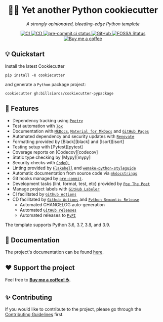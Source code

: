 <h1 align="center">🐍🍪 Yet another Python cookiecutter</h1>

<p align="center"><em>A strongly opinionated, bleeding-edge Python template</em></p>

<p align="center">
  <a href="https://github.com/billsioros/cookiecutter-pypackage/actions/workflows/ci.yml">
    <img
      src="https://github.com/billsioros/cookiecutter-pypackage/actions/workflows/ci.yml/badge.svg"
      alt="CI"
    />
  </a>
  <a href="https://github.com/billsioros/cookiecutter-pypackage/actions/workflows/cd.yml">
    <img
      src="https://github.com/billsioros/cookiecutter-pypackage/actions/workflows/cd.yml/badge.svg"
      alt="CD"
    />
  </a>
  <a href="https://results.pre-commit.ci/latest/github/billsioros/cookiecutter-pypackage/master">
    <img
      src="https://results.pre-commit.ci/badge/github/billsioros/cookiecutter-pypackage/master.svg"
      alt="pre-commit.ci status"
    />
  </a>
  <a href="https://opensource.org/licenses/MIT">
    <img
      src="https://img.shields.io/github/license/billsioros/cookiecutter-pypackage"
      alt="GitHub"
    />
  </a>
  <a href="https://app.fossa.com/projects/git%2Bgithub.com%2Fbillsioros%2Fcookiecutter-pypackage-instance?ref=badge_shield">
    <img
      src="https://app.fossa.com/api/projects/git%2Bgithub.com%2Fbillsioros%2Fcookiecutter-pypackage-instance.svg?type=shield"
      alt="FOSSA Status"
    />
  </a>
  <a href="https://www.buymeacoffee.com/billsioros">
    <img
      src="https://img.shields.io/badge/Buy%20me%20a-coffee-FFDD00.svg?style=flat&logo=buymeacoffee"
      alt="Buy me a coffee">
  </a>
</p>

## :bulb: Quickstart

Install the latest Cookiecutter

```
pip install -U cookiecutter
```

and generate a `Python` package project:

```
cookiecutter gh:billsioros/cookiecutter-pypackage
```

## :rocket: Features

* Dependency tracking using [`Poetry`](https://python-poetry.org/)
* Test automation with [`Tox`](https://github.com/tox-dev/tox)
* Documentation with [`MkDocs`](https://github.com/mkdocs/mkdocs/), [`Material for MkDocs`](https://github.com/squidfunk/mkdocs-material) and [`GitHub Pages`](https://pages.github.com/)
* Automated dependency and security updates with [`Renovate`](https://renovate.whitesourcesoftware.com/)
* Formatting provided by [Black][black] and [Isort][isort]
* Testing setup with [Pytest][pytest]
* Coverage reports on [Codecov][codecov]
* Static type checking by [Mypy][mypy]
* Security checks with [`CodeQL`](https://github.com/github/codeql-action)
* Linting provided by [`Flakehell`](https://github.com/flakehell/flakehell) and [`wemake-python-styleguide`](https://github.com/wemake-services/wemake-python-styleguide)
* Automatic documentation from source code via [`mkdocstrings`](https://github.com/mkdocstrings/mkdocstrings/)
* Git hooks managed by [`pre-commit`](https://pre-commit.com/).
* Development tasks (lint, format, test, etc) provided by [`Poe The Poet`](https://github.com/nat-n/poethepoet)
* Manage project labels with [`GitHub Labeler`](crazy-max/ghaction-github-labeler@v3.1.1)
* CI facilitated by [`Github Actions`](https://github.com/features/actions)
* CD facilitated by [`Github Actions`](https://github.com/features/actions) and [`Python Semantic Release`](https://github.com/relekang/python-semantic-release)
  * Automated CHANGELOG auto-generation
  * Automated [`GitHub releases`](https://docs.github.com/en/repositories/releasing-projects-on-github/managing-releases-in-a-repository)
  * Automated releases to [`PyPI`](https://pypi.org/)

The template supports Python 3.6, 3.7, 3.8, and 3.9.

## :book: Documentation

The project's documentation can be found [here](https://billsioros.github.io/cookiecutter-pypackage/).

## :heart: Support the project

Feel free to [**Buy me a coffee! ☕**](https://www.buymeacoffee.com/billsioros).

## :sparkles: Contributing

If you would like to contribute to the project, please go through the [Contributing Guidelines](https://billsioros.github.io/cookiecutter-pypackage/latest/CONTRIBUTING/) first.
